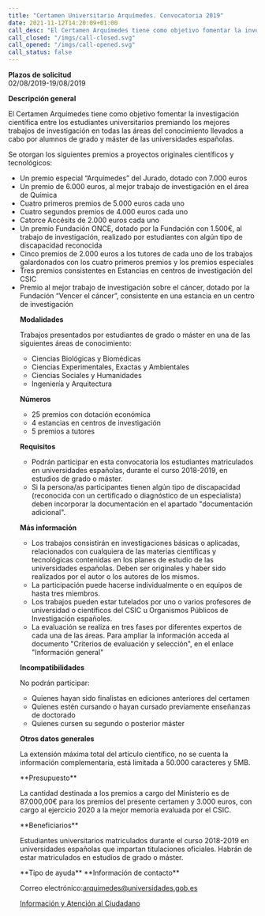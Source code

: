 ```yaml
---
title: "Certamen Universitario Arquímedes. Convocatoria 2019"
date: 2021-11-12T14:20:09+01:00
call_desc: "El Certamen Arquímedes tiene como objetivo fomentar la investigación científica entre los estudiantes ..."
call_closed: "/imgs/call-closed.svg"
call_opened: "/imgs/call-opened.svg"
call_status: false
---
```

**Plazos de solicitud**  
02/08/2019-19/08/2019

**Descripción general**
<p>El Certamen Arquímedes tiene como objetivo fomentar la investigación científica entre los estudiantes universitarios premiando los mejores trabajos de investigación en todas las áreas del conocimiento llevados a cabo por alumnos de grado y máster de las universidades españolas.</p>
<p>Se otorgan los siguientes premios a proyectos originales científicos y tecnológicos:</p>
<ul>
<li>Un premio especial “Arquímedes” del Jurado, dotado con 7.000 euros</li>
<li>Un premio de 6.000 euros, al mejor trabajo de investigación en el área de Química</li>
<li>Cuatro primeros premios de 5.000 euros cada uno</li>
<li>Cuatro segundos premios de 4.000 euros cada uno</li>
<li>Catorce Accésits de 2.000 euros cada uno</li>
<li>Un premio Fundación ONCE, dotado por la Fundación con 1.500€, al trabajo de investigación, realizado por estudiantes con algún tipo de discapacidad reconocida</li>
<li>Cinco premios de 2.000 euros a los tutores de cada uno de los trabajos galardonados con los cuatro primeros premios y los premios especiales</li>
<li>Tres premios consistentes en Estancias en centros de investigación del CSIC</li>
<li>Premio al mejor trabajo de investigación sobre el cáncer, dotado por la Fundación “Vencer el cáncer”, consistente en una estancia en un centro de investigación</li>
<p><strong>Modalidades</p></strong>
<p>Trabajos presentados por estudiantes de grado o máster en una de las siguientes áreas de conocimiento:</p>
<ul>
<li>Ciencias Biol&oacute;gicas y Biom&eacute;dicas</li>
<li>Ciencias Experimentales, Exactas y Ambientales</li>
<li>Ciencias Sociales y Humanidades</li>
<li>Ingenier&iacute;a y Arquitectura</li>
</ul>
<p id="dg4"><strong>N&uacute;meros</strong></p>
<ul>
<li>25 premios con dotaci&oacute;n econ&oacute;mica&nbsp;</li>
<li>4 estancias en centros de investigaci&oacute;n</li>
<li>5 premios a tutores</li>
</ul>
<p><strong>Requisitos</strong></p>
<ul>
<li class="ta-justify">Podr&aacute;n participar en esta convocatoria los estudiantes matriculados en universidades espa&ntilde;olas, durante el curso 2018-2019, en estudios de grado o m&aacute;ster.</li>
<li class="ta-justify">Si la persona/as participantes tienen alg&uacute;n tipo de discapacidad (reconocida con un certificado o diagn&oacute;stico de un especialista) deben incorporar la documentaci&oacute;n en el apartado "documentaci&oacute;n adicional".</li>
</ul>
<p><strong>M&aacute;s informaci&oacute;n</strong></p>
<ul>
<li>Los trabajos consistir&aacute;n en investigaciones b&aacute;sicas o aplicadas, relacionados con cualquiera de las materias cient&iacute;ficas y tecnol&oacute;gicas contenidas en los planes de estudio de las universidades espa&ntilde;olas. Deben ser originales y haber sido realizados por el autor o los autores de los mismos.</li>
<li>La participaci&oacute;n puede hacerse individualmente o en equipos de hasta tres miembros.</li>
<li>Los trabajos pueden estar tutelados por uno o varios profesores de universidad o cient&iacute;ficos del CSIC u Organismos P&uacute;blicos de Investigaci&oacute;n espa&ntilde;oles.</li>
<li>La evaluaci&oacute;n se realiza en tres fases por diferentes expertos de cada una de las &aacute;reas. Para ampliar la informaci&oacute;n acceda al documento "Criterios de evaluaci&oacute;n y selecci&oacute;n", en el enlace "Informaci&oacute;n general"</li>
</ul>
<p><strong>Incompatibilidades</strong></p>
<p>No podr&aacute;n participar:</p>
<ul>
<li>Quienes hayan sido finalistas en ediciones anteriores del certamen</li>
<li>Quienes est&eacute;n cursando o hayan cursado previamente ense&ntilde;anzas de doctorado</li>
<li>Quienes cursen su segundo o posterior m&aacute;ster</li>
</ul>
<p><strong>Otros datos generales</strong></p>
<p>La extensi&oacute;n m&aacute;xima total del art&iacute;culo cient&iacute;fico, no se cuenta la informaci&oacute;n complementaria, est&aacute; limitada a 50.000 caracteres y 5MB.</p>
**Presupuesto**
<p>La cantidad destinada a los premios a cargo del Ministerio es de 87.000,00€ para los premios del presente certamen y 3.000 euros, con cargo al ejercicio 2020 a la mejor memoria evaluada por el CSIC.</p>
**Beneficiarios**  
<p>Estudiantes universitarios matriculados durante el curso 2018-2019 en universidades españolas que impartan titulaciones oficiales. Habrán de estar matriculados en estudios de grado o máster.</p>
**Tipo de ayuda**  
**Información de contacto**  
<p>Correo electrónico:<a href="mailto:arquimedes@universidades.gob.es">arquimedes@universidades.gob.es</a></p>
<p><a title="Ir a 'Informaci&oacute;n y Atenci&oacute;n al Ciudadano'" href="https://www.universidades.gob.es/portal/site/MICINN/menuitem.b153148dd6857ccd7010721001432ea0/?vgnextoid=41dbdaa8a3860210VgnVCM1000001034e20aRCRD">Informaci&oacute;n y Atenci&oacute;n al Ciudadano</a></p>

